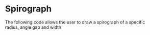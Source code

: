 # Spirograph
The following code allows the user to draw a spirograph of a specific radius, angle gap and width
